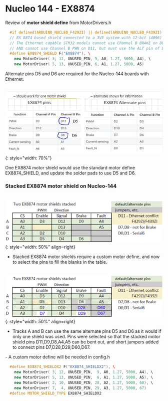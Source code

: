 # Nucleo 144 - EX8874

Review of **motor shield define** from MotorDrivers.h

```cpp
  #if defined(ARDUINO_NUCLEO_F429ZI) || defined(ARDUINO_NUCLEO_F439ZI) || defined(ARDUINO_NUCLEO_F4X9ZI)  
  // EX 8874 based shield connected to a 3V3 system with 12-bit (4096) ADC  
  // The Ethernet capable STM32 models cannot use Channel B BRAKE on D8, and must use the ALT pin of D6,  
  // AND cannot use Channel B PWN on D11, but must use the ALT pin of D5  
  #define EX8874_SHIELD F("EX8874"), \  
    new MotorDriver( 3, 12, UNUSED_PIN, 9, A0, 1.27, 5000, A4), \  
    new MotorDriver( 5, 13, UNUSED_PIN, 6, A1, 1.27, 5000, A5)  
```

Alternate pins D5 and D6 are required for the Nucleo-144 boards with Ethernet.  

 &nbsp; &nbsp; &nbsp; &nbsp; ![EX8874 Nucleo-144 pins](/_static/images/nucleo/ex8874-nucleo-144.png){: style="width: 70%"}

One EX8874 motor shield would use the standard motor define EX8874_SHIELD, and update the solder pads to use D5 and D6.  

### Stacked EX8874 motor shield on Nucleo-144

 &nbsp; &nbsp; &nbsp; &nbsp; ![Stacked EX8874 Nucleo-144](/_static/images/nucleo/ex8874x2-nucleo-144.png){: style="width: 50%" align=right}

- Stacked EX8874 motor shields require a custom motor define, and now to select the pins to fill the blanks in the table.

&nbsp; &nbsp; &nbsp; &nbsp; ![Stacked EX8874 Nucleo-144](/_static/images/nucleo/ex8874x2b-nucleo-144.png){: style="width: 50%" align=right}

- Tracks A and B can use the same alternate pins D5 and D6 as it would if only one shield was used.  Pins were selected so that the stacked motor shield pins D11,D9,D8,A4,A5 can be bent out, and short jumpers added to connect pins D7,D28,D29,D60,D67.

 <div style="clear: both;"></div>
- A custom motor define will be needed in config.h

```cpp
  #define EX8874_SHIELDX2 F("EX8874_SHIELDX2"), \  
    new MotorDriver( 3, 12, UNUSED_PIN,  9, A0, 1.27, 5000, A4), \  
    new MotorDriver( 5, 13, UNUSED_PIN,  6, A1, 1.27, 5000, A5), \  
    new MotorDriver( 2, 10, UNUSED_PIN, 28, A2, 1.27, 5000, 60), \  
    new MotorDriver( 7,  4, UNUSED_PIN, 29, A3, 1.27, 5000, 67)  
  #define MOTOR_SHIELD_TYPE EX8874_SHIELDX2
```
